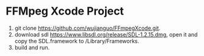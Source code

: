 # FFMpeg Xcode Project

1.  git clone https://github.com/wujianguo/FFmpegXcode.git.
2.  download sdl https://www.libsdl.org/release/SDL-1.2.15.dmg, open it and copy the SDL.framework to /Library/Frameworks.
3.  build and run.
